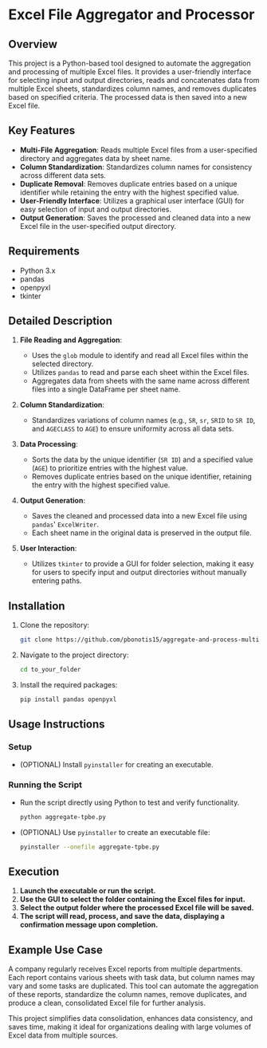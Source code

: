 # Excel File Aggregator and Processor

## Overview
This project is a Python-based tool designed to automate the aggregation and processing of multiple Excel files. It provides a user-friendly interface for selecting input and output directories, reads and concatenates data from multiple Excel sheets, standardizes column names, and removes duplicates based on specified criteria. The processed data is then saved into a new Excel file.

## Key Features
- **Multi-File Aggregation**: Reads multiple Excel files from a user-specified directory and aggregates data by sheet name.
- **Column Standardization**: Standardizes column names for consistency across different data sets.
- **Duplicate Removal**: Removes duplicate entries based on a unique identifier while retaining the entry with the highest specified value.
- **User-Friendly Interface**: Utilizes a graphical user interface (GUI) for easy selection of input and output directories.
- **Output Generation**: Saves the processed and cleaned data into a new Excel file in the user-specified output directory.

## Requirements
- Python 3.x
- pandas
- openpyxl
- tkinter

## Detailed Description

1. **File Reading and Aggregation**:
    - Uses the `glob` module to identify and read all Excel files within the selected directory.
    - Utilizes `pandas` to read and parse each sheet within the Excel files.
    - Aggregates data from sheets with the same name across different files into a single DataFrame per sheet name.

2. **Column Standardization**:
    - Standardizes variations of column names (e.g., `SR`, `sr`, `SRID` to `SR ID`, and `AGECLASS` to `AGE`) to ensure uniformity across all data sets.

3. **Data Processing**:
    - Sorts the data by the unique identifier (`SR ID`) and a specified value (`AGE`) to prioritize entries with the highest value.
    - Removes duplicate entries based on the unique identifier, retaining the entry with the highest specified value.

4. **Output Generation**:
    - Saves the cleaned and processed data into a new Excel file using `pandas`' `ExcelWriter`.
    - Each sheet name in the original data is preserved in the output file.

5. **User Interaction**:
    - Utilizes `tkinter` to provide a GUI for folder selection, making it easy for users to specify input and output directories without manually entering paths.

## Installation
1. Clone the repository:
    ```sh
    git clone https://github.com/pbonotis15/aggregate-and-process-multiple-excel-files.git
    ```
2. Navigate to the project directory:
    ```sh
    cd to_your_folder
    ```
3. Install the required packages:
    ```sh
    pip install pandas openpyxl
    ```

## Usage Instructions

### Setup
- (OPTIONAL) Install `pyinstaller` for creating an executable.

### Running the Script
- Run the script directly using Python to test and verify functionality.
  ```sh
  python aggregate-tpbe.py
- (OPTIONAL) Use `pyinstaller` to create an executable file:
  ```sh
  pyinstaller --onefile aggregate-tpbe.py

## Execution
1. **Launch the executable or run the script.**
2. **Use the GUI to select the folder containing the Excel files for input.**
3. **Select the output folder where the processed Excel file will be saved.**
4. **The script will read, process, and save the data, displaying a confirmation message upon completion.**

## Example Use Case
A company regularly receives Excel reports from multiple departments. Each report contains various sheets with task data, but column names may vary and some tasks are duplicated. This tool can automate the aggregation of these reports, standardize the column names, remove duplicates, and produce a clean, consolidated Excel file for further analysis.

This project simplifies data consolidation, enhances data consistency, and saves time, making it ideal for organizations dealing with large volumes of Excel data from multiple sources.
